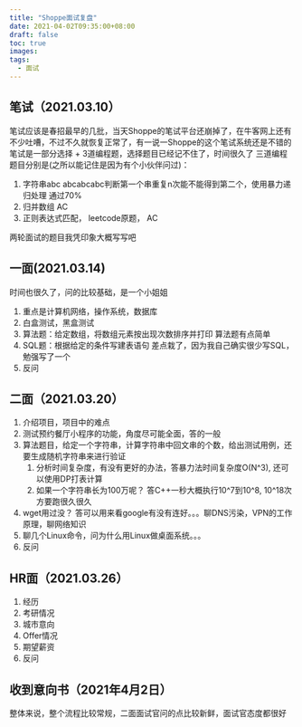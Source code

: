 ```yaml
---
title: "Shoppe面试复盘"
date: 2021-04-02T09:35:00+08:00
draft: false
toc: true
images:
tags:
  - 面试
---
```


## 笔试（2021.03.10）
笔试应该是春招最早的几批，当天Shoppe的笔试平台还崩掉了，在牛客网上还有不少吐嘈，不过不久就恢复正常了，有一说一Shoppe的这个笔试系统还是不错的
笔试是一部分选择 + 3道编程题，选择题目已经记不住了，时间很久了
三道编程题目分别是(之所以能记住是因为有个小伙伴问过)：
1. 字符串abc abcabcabc判断第一个串重复n次能不能得到第二个，使用暴力递归处理 通过70%
2. 归并数组 AC
3. 正则表达式匹配， leetcode原题， AC

两轮面试的题目我凭印象大概写写吧

## 一面(2021.03.14)
时间也很久了，问的比较基础，是一个小姐姐
1. 重点是计算机网络，操作系统，数据库
2. 白盒测试，黑盒测试
3. 算法题：给定数组，将数组元素按出现次数排序并打印
算法题有点简单
4. SQL题：根据给定的条件写建表语句
差点栽了，因为我自己确实很少写SQL，勉强写了一个
5. 反问

## 二面（2021.03.20）
1. 介绍项目，项目中的难点
2. 测试预约餐厅小程序的功能，角度尽可能全面，答的一般
3. 算法题目，给定一个字符串，计算字符串中回文串的个数，给出测试用例，还要生成随机字符串来进行验证
    1. 分析时间复杂度，有没有更好的办法，答暴力法时间复杂度O(N^3), 还可以使用DP打表计算
    2. 如果一个字符串长为100万呢？ 答C++一秒大概执行10^7到10^8, 10^18次方要跑很久很久
4. wget用过没？ 答可以用来看google有没有连好。。。聊DNS污染，VPN的工作原理，聊网络知识
5. 聊几个Linux命令，问为什么用Linux做桌面系统。。。
6. 反问

## HR面（2021.03.26）
1. 经历
2. 考研情况
3. 城市意向
4. Offer情况
5. 期望薪资
6. 反问

## 收到意向书（2021年4月2日）
整体来说，整个流程比较常规，二面面试官问的点比较新鲜，面试官态度都很好
